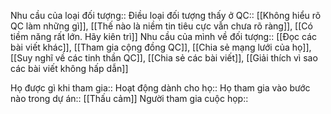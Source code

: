 
Nhu cầu của loại đối tượng:: 
Điều loại đối tượng thấy ở QC:: [[Không hiểu rõ QC làm những gì]], [[Thế nào là niềm tin tiêu cực vẫn chưa rõ ràng]], [[Có tiềm năng rất lớn. Hãy kiên trì]]
Nhu cầu của mình về đối tượng:: [[Đọc các bài viết khác]], [[Tham gia cộng đồng QC]], [[Chia sẻ mạng lưới của họ]], [[Suy nghĩ về các tinh thần QC]], [[Chia sẻ các bài viết]], [[Giải thích vì sao các bài viết không hấp dẫn]]

Họ được gì khi tham gia:: 
Hoạt động dành cho họ:: 
Họ tham gia vào bước nào trong dự án:: [[Thấu cảm]]
Người tham gia cuộc họp:: 
